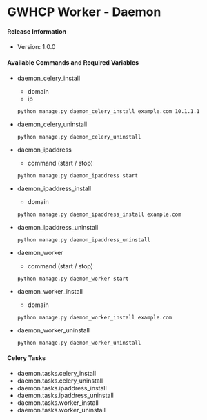 # GWHCP Worker - Daemon #

#### Release Information ####

* Version: 1.0.0

#### Available Commands and Required Variables ####

* daemon_celery_install
    * domain
    * ip

    `python manage.py daemon_celery_install example.com 10.1.1.1`

* daemon_celery_uninstall

    `python manage.py daemon_celery_uninstall`

* daemon_ipaddress
    * command (start / stop)

    `python manage.py daemon_ipaddress start`

* daemon_ipaddress_install
    * domain

    `python manage.py daemon_ipaddress_install example.com`

* daemon_ipaddress_uninstall

    `python manage.py daemon_ipaddress_uninstall`

* daemon_worker
    * command (start / stop)

    `python manage.py daemon_worker start`

* daemon_worker_install
    * domain

    `python manage.py daemon_worker_install example.com`

* daemon_worker_uninstall

    `python manage.py daemon_worker_uninstall`

#### Celery Tasks ####

* daemon.tasks.celery_install
* daemon.tasks.celery_uninstall
* daemon.tasks.ipaddress_install
* daemon.tasks.ipaddress_uninstall
* daemon.tasks.worker_install
* daemon.tasks.worker_uninstall